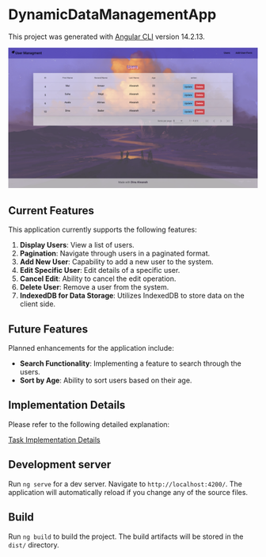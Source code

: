 # DynamicDataManagementApp

This project was generated with [Angular CLI](https://github.com/angular/angular-cli) version 14.2.13.

![Data Managment app](image.png)

## Current Features

This application currently supports the following features:

1. **Display Users**: View a list of users.
2. **Pagination**: Navigate through users in a paginated format.
3. **Add New User**: Capability to add a new user to the system.
4. **Edit Specific User**: Edit details of a specific user.
5. **Cancel Edit**: Ability to cancel the edit operation.
6. **Delete User**: Remove a user from the system.
7. **IndexedDB for Data Storage**: Utilizes IndexedDB to store data on the client side.

## Future Features

Planned enhancements for the application include:

- **Search Functionality**: Implementing a feature to search through the users.
- **Sort by Age**: Ability to sort users based on their age.

## Implementation Details

Please refer to the following detailed explanation:

[Task Implementation Details](https://drive.google.com/file/d/14-2aRulH8fE_WE2FS47xT9CvNFGgQRN3/view?usp=sharing)

## Development server

Run `ng serve` for a dev server. Navigate to `http://localhost:4200/`. The application will automatically reload if you change any of the source files.

## Build

Run `ng build` to build the project. The build artifacts will be stored in the `dist/` directory.
